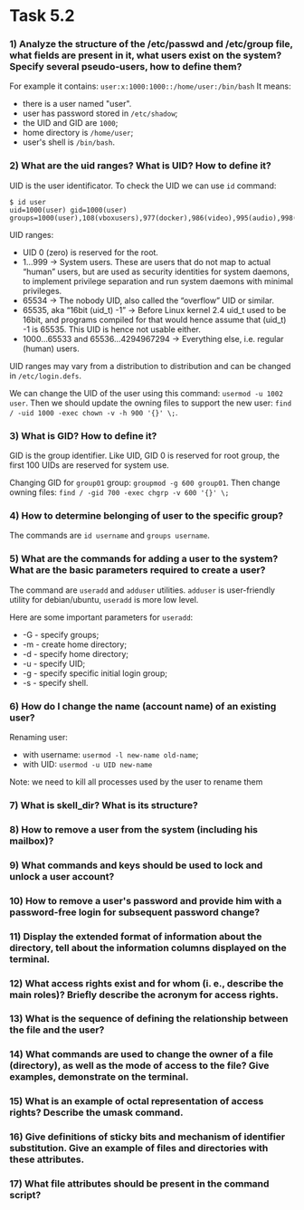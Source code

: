 # Task 5.2

### 1) Analyze the structure of the /etc/passwd and /etc/group file, what fields are present in it, what users exist on the system? Specify several pseudo-users, how to define them?

For example it contains:
`user:x:1000:1000::/home/user:/bin/bash`
It means:
 - there is a user named "user".
 - user has password stored in `/etc/shadow`;
 - the UID and GID are `1000`;
 - home directory is `/home/user`;
 - user's shell is `/bin/bash`.

### 2) What are the uid ranges? What is UID? How to define it?

UID is the user identificator. To check the UID we can use `id` command:

```console
$ id user
uid=1000(user) gid=1000(user) groups=1000(user),108(vboxusers),977(docker),986(video),995(audio),998(wheel)
```

UID ranges:
- UID 0 (zero) is reserved for the root.
- 1…999 → System users. These are users that do not map to actual “human” users, but are used as security identities for system daemons, to implement privilege separation and run system daemons with minimal privileges.
- 65534 → The nobody UID, also called the “overflow” UID or similar.
- 65535, aka “16bit (uid_t) -1” → Before Linux kernel 2.4 uid_t used to be 16bit, and programs compiled for that would hence assume that (uid_t) -1 is 65535. This UID is hence not usable either.
- 1000…65533 and 65536…4294967294 → Everything else, i.e. regular (human) users.

UID ranges may vary from a distribution to distribution and can be changed in `/etc/login.defs`.

We can change the UID of the user using this command: `usermod -u 1002 user`. Then we should update the owning files to support the new user: `find / -uid 1000 -exec chown -v -h 900 '{}' \;`.

### 3) What is GID? How to define it?

GID is the group identifier. Like UID, GID 0 is reserved for root group, the first 100 UIDs are reserved for system use.

Changing GID for `group01` group: `groupmod -g 600 group01`. Then change owning files: `find / -gid 700 -exec chgrp -v 600 '{}' \;`

### 4) How to determine belonging of user to the specific group?

The commands are `id username` and `groups username`.

### 5) What are the commands for adding a user to the system? What are the basic parameters required to create a user?

The command are `useradd` and `adduser` utilities. `adduser` is user-friendly utility for debian/ubuntu, `useradd` is more low level.

Here are some important parameters for `useradd`:
- -G - specify groups;
- -m - create home directory;
- -d - specify home directory;
- -u - specify UID;
- -g - specify specific initial login group;
- -s - specify shell.

### 6) How do I change the name (account name) of an existing user?

Renaming user:
- with username: `usermod -l new-name old-name`;
- with UID: `usermod -u UID new-name`

Note: we need to kill all processes used by the user to rename them

### 7) What is skell_dir? What is its structure?

### 8) How to remove a user from the system (including his mailbox)?

### 9) What commands and keys should be used to lock and unlock a user account?

### 10) How to remove a user's password and provide him with a password-free login for subsequent password change?

### 11) Display the extended format of information about the directory, tell about the information columns displayed on the terminal.

### 12) What access rights exist and for whom (i. e., describe the main roles)? Briefly describe the acronym for access rights.

### 13) What is the sequence of defining the relationship between the file and the user?

### 14) What commands are used to change the owner of a file (directory), as well as the mode of access to the file? Give examples, demonstrate on the terminal.

### 15) What is an example of octal representation of access rights? Describe the umask command.

### 16) Give definitions of sticky bits and mechanism of identifier substitution. Give an example of files and directories with these attributes.

### 17) What file attributes should be present in the command script?